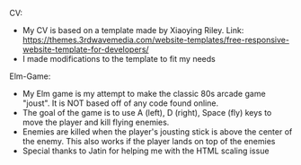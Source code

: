 CV:
- My CV is based on a template made by Xiaoying Riley. Link:  https://themes.3rdwavemedia.com/website-templates/free-responsive-website-template-for-developers/
- I made modifications to the template to fit my needs

Elm-Game:
- My Elm game is my attempt to make the classic 80s arcade game "joust". It is NOT based off of any code found online.
- The goal of the game is to use A (left), D (right), Space (fly) keys to move the player and kill flying enemies.
- Enemies are killed when the player's jousting stick is above the center of the enemy. This also works if the player lands on top of the enemies
- Special thanks to Jatin for helping me with the HTML scaling issue
